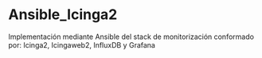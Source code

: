 # Ansible_Icinga2
Implementación mediante Ansible del stack de monitorización conformado por: Icinga2, Icingaweb2, InfluxDB y Grafana
